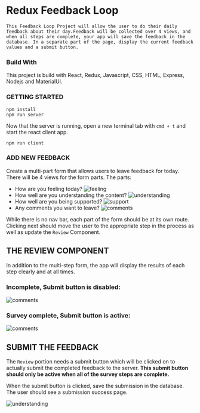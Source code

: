 # Redux Feedback Loop
    This Feedback Loop Project will allow the user to do their daily feedback about their day.Feedback will be collected over 4 views, and when all steps are complete, your app will save the feedback in the database. In a separate part of the page, display the current feedback values and a submit button. 

### Build With
   This project is build with React, Redux, Javascript, CSS, HTML, Express, Nodejs and MaterialUI.

### GETTING STARTED

```
npm install
npm run server
```

Now that the server is running, open a new terminal tab with `cmd + t` and start the react client app.

```
npm run client
```

### ADD NEW FEEDBACK


Create a multi-part form that allows users to leave feedback for today. 
There will be 4 views for the form parts.
The parts:
- How are you feeling today?
![feeling](wireframes/feeling.png)
- How well are you understanding the content?
![understanding](wireframes/understanding.png)
- How well are you being supported?
![support](wireframes/supported.png)
- Any comments you want to leave?
![comments](wireframes/comments.png)

While there is no nav bar, each part of the form should be at its own route. Clicking next should move the user to the appropriate step in the process as well as update the `Review` Component.


## THE REVIEW COMPONENT

In addition to the multi-step form, the app will display the results of each step clearly and at all times.

### Incomplete, Submit button is disabled:

![comments](wireframes/comments.png)

### Survey complete, Submit button is active:

![comments](wireframes/review.png)

## SUBMIT THE FEEDBACK

The `Review` portion needs a submit button which will be clicked on to actually submit the completed feedback to the server. **This submit button should only be active when all of the survey steps are complete.**

When the submit button is clicked, save the submission in the database. The user should see a submission success page.

![understanding](wireframes/page-five.png)
